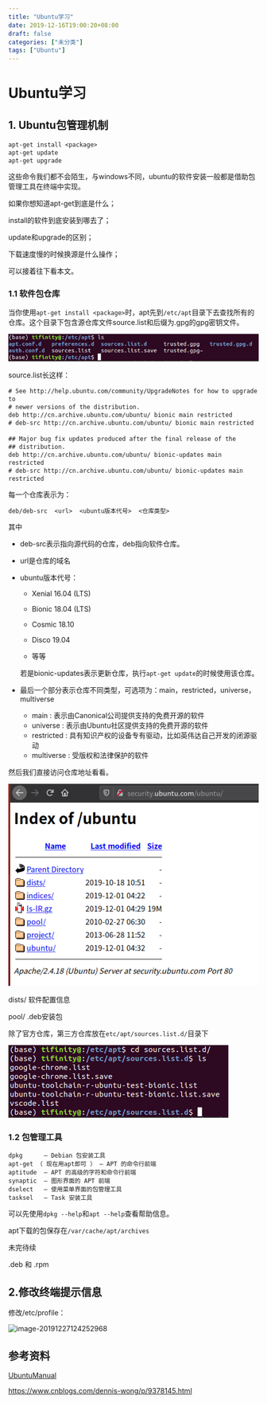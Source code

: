 ```yaml
---
title: "Ubuntu学习"
date: 2019-12-16T19:00:20+08:00
draft: false
categories: ["未分类"]
tags: ["Ubuntu"]
---
```


# Ubuntu学习

## 1. Ubuntu包管理机制

~~~shell
apt-get install <package>
apt-get update 
apt-get upgrade
~~~

这些命令我们都不会陌生，与windows不同，ubuntu的软件安装一般都是借助包管理工具在终端中实现。

如果你想知道apt-get到底是什么；

install的软件到底安装到哪去了；

update和upgrade的区别；

下载速度慢的时候换源是什么操作；

可以接着往下看本文。



### 1.1 软件包仓库

当你使用`apt-get install <package>`时，apt先到`/etc/apt`目录下去查找所有的仓库。这个目录下包含源仓库文件source.list和后缀为.gpg的gpg密钥文件。

![image-20191201134401534](https://github.com/Tifinity/MyImage/raw/master/GoOnlineReport/image-20191201134401534.png)

source.list长这样：

~~~shell
# See http://help.ubuntu.com/community/UpgradeNotes for how to upgrade to
# newer versions of the distribution.
deb http://cn.archive.ubuntu.com/ubuntu/ bionic main restricted
# deb-src http://cn.archive.ubuntu.com/ubuntu/ bionic main restricted

## Major bug fix updates produced after the final release of the
## distribution.
deb http://cn.archive.ubuntu.com/ubuntu/ bionic-updates main restricted
# deb-src http://cn.archive.ubuntu.com/ubuntu/ bionic-updates main restricted
~~~

每一个仓库表示为：

~~~shell
deb/deb-src  <url>  <ubuntu版本代号>  <仓库类型>
~~~

其中

- deb-src表示指向源代码的仓库，deb指向软件仓库。

- url是仓库的域名

- ubuntu版本代号：

  - Xenial 16.04 (LTS)

  - Bionic 18.04 (LTS)

  - Cosmic 18.10

  - Disco 19.04
  - 等等

  若是bionic-updates表示更新仓库，执行`apt-get update`的时候使用该仓库。

- 最后一个部分表示仓库不同类型，可选项为：main，restricted，universe，multiverse

  - main : 表示由Canonical公司提供支持的免费开源的软件
  - universe : 表示由Ubuntu社区提供支持的免费开源的软件
  - restricted : 具有知识产权的设备专有驱动，比如英伟达自己开发的闭源驱动
  - multiverse : 受版权和法律保护的软件

然后我们直接访问仓库地址看看。

![image-20191201131728782](https://github.com/Tifinity/MyImage/raw/master/GoOnlineReport/image-20191201131728782.png)

dists/ 软件配置信息

pool/ .deb安装包

除了官方仓库，第三方仓库放在`etc/apt/sources.list.d/`目录下

![image-20191201133904920](https://github.com/Tifinity/MyImage/raw/master/GoOnlineReport/image-20191201133904920.png)

### 1.2 包管理工具

~~~shell
dpkg      – Debian 包安装工具
apt-get （ 现在用apt即可 ） – APT 的命令行前端
aptitude  – APT 的高级的字符和命令行前端
synaptic  – 图形界面的 APT 前端
dselect   – 使用菜单界面的包管理工具
tasksel   – Task 安装工具
~~~

可以先使用`dpkg --help`和`apt --help`查看帮助信息。

apt下载的包保存在`/var/cache/apt/archives`

未完待续

.deb 和 .rpm



## 2.修改终端提示信息

修改/etc/profile：

![image-20191227124252968](D:\TH\Tifinity-Blog\Tifinity\content\posts\image-20191227124252968.png)





## 参考资料

[UbuntuManual](https://wiki.ubuntu.org.cn/UbuntuManual:Ubuntu_%E8%BD%AF%E4%BB%B6%E5%8C%85%E7%AE%A1%E7%90%86)

https://www.cnblogs.com/dennis-wong/p/9378145.html